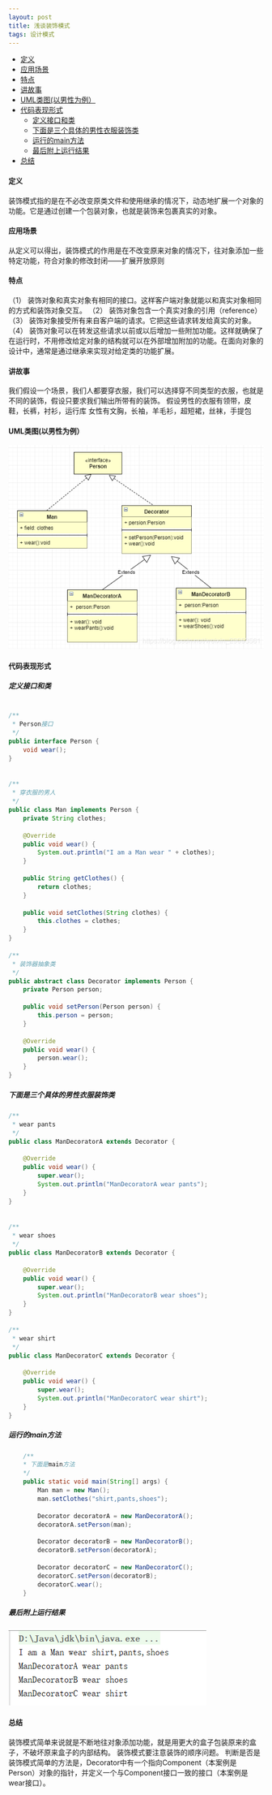 ```yaml
---
layout: post
title: 浅谈装饰模式
tags: 设计模式   
---
```

<!-- TOC -->

- [定义](#定义)
- [应用场景](#应用场景)
- [特点](#特点)
- [讲故事](#讲故事)
- [UML类图(以男性为例）](#uml类图以男性为例)
- [代码表现形式](#代码表现形式)
    - [定义接口和类](#定义接口和类)
    - [下面是三个具体的男性衣服装饰类](#下面是三个具体的男性衣服装饰类)
    - [运行的main方法](#运行的main方法)
    - [最后附上运行结果](#最后附上运行结果)
- [总结](#总结)

<!-- /TOC -->


#### 定义
装饰模式指的是在不必改变原类文件和使用继承的情况下，动态地扩展一个对象的功能。它是通过创建一个包装对象，也就是装饰来包裹真实的对象。

#### 应用场景
从定义可以得出，装饰模式的作用是在不改变原来对象的情况下，往对象添加一些特定功能，符合对象的修改封闭——扩展开放原则

#### 特点
（1） 装饰对象和真实对象有相同的接口。这样客户端对象就能以和真实对象相同的方式和装饰对象交互。
（2） 装饰对象包含一个真实对象的引用（reference）
（3） 装饰对象接受所有来自客户端的请求。它把这些请求转发给真实的对象。
（4） 装饰对象可以在转发这些请求以前或以后增加一些附加功能。这样就确保了在运行时，不用修改给定对象的结构就可以在外部增加附加的功能。在面向对象的设计中，通常是通过继承来实现对给定类的功能扩展。

#### 讲故事
我们假设一个场景，我们人都要穿衣服，我们可以选择穿不同类型的衣服，也就是不同的装饰，假设只要求我们输出所带有的装饰。
假设男性的衣服有领带，皮鞋，长裤，衬衫，运行库
女性有文胸，长袖，羊毛衫，超短裙，丝袜，手提包

#### UML类图(以男性为例）
![在这里插入图片描述](/images/posts/myBlog/2019-03-15-Design-Patterns-Decorator-1.png)
#### 代码表现形式
##### 定义接口和类
```java

/**
 * Person接口
 */
public interface Person {
    void wear();
}


/**
 * 穿衣服的男人
 */
public class Man implements Person {
    private String clothes;

    @Override
    public void wear() {
        System.out.println("I am a Man wear " + clothes);
    }

    public String getClothes() {
        return clothes;
    }

    public void setClothes(String clothes) {
        this.clothes = clothes;
    }
}

/**
 * 装饰器抽象类
 */
public abstract class Decorator implements Person {
    private Person person;

    public void setPerson(Person person) {
        this.person = person;
    }

    @Override
    public void wear() {
        person.wear();
    }
}
```

##### 下面是三个具体的男性衣服装饰类
```java
/**
 * wear pants
 */
public class ManDecoratorA extends Decorator {

    @Override
    public void wear() {
        super.wear();
        System.out.println("ManDecoratorA wear pants");
    }
}


/**
 * wear shoes
 */
public class ManDecoratorB extends Decorator {

    @Override
    public void wear() {
        super.wear();
        System.out.println("ManDecoratorB wear shoes");
    }
}

/**
 * wear shirt
 */
public class ManDecoratorC extends Decorator {

    @Override
    public void wear() {
        super.wear();
        System.out.println("ManDecoratorC wear shirt");
    }
}


```

##### 运行的main方法
```java
	/**
	* 下面是main方法
	*/
    public static void main(String[] args) {
        Man man = new Man();
        man.setClothes("shirt,pants,shoes");

        Decorator decoratorA = new ManDecoratorA();
        decoratorA.setPerson(man);

        Decorator decoratorB = new ManDecoratorB();
        decoratorB.setPerson(decoratorA);

        Decorator decoratorC = new ManDecoratorC();
        decoratorC.setPerson(decoratorB);
        decoratorC.wear();
    }
```

##### 最后附上运行结果
![在这里插入图片描述](/images\posts\myBlog\2019-03-15-Design-Patterns-Decorator-2.png)

#### 总结
装饰模式简单来说就是不断地往对象添加功能，就是用更大的盒子包装原来的盒子，不破坏原来盒子的内部结构。
装饰模式要注意装饰的顺序问题。
判断是否是装饰模式简单的方法是，Decorator中有一个指向Component（本案例是Person）对象的指针，并定义一个与Component接口一致的接口（本案例是wear接口）。